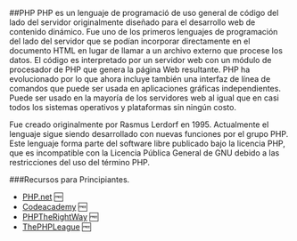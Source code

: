 ##PHP
PHP es un lenguaje de programació de uso general de código del lado del servidor originalmente diseñado para el desarrollo web de contenido dinámico. Fue uno de los primeros lenguajes de programación del lado del servidor que se podían incorporar directamente en el documento HTML en lugar de llamar a un archivo externo que procese los datos. El código es interpretado por un servidor web con un módulo de procesador de PHP que genera la página Web resultante. PHP ha evolucionado por lo que ahora incluye también una interfaz de línea de comandos que puede ser usada en aplicaciones gráficas independientes. Puede ser usado en la mayoría de los servidores web al igual que en casi todos los sistemas operativos y plataformas sin ningún costo.

Fue creado originalmente por Rasmus Lerdorf en 1995. Actualmente el lenguaje sigue siendo desarrollado con nuevas funciones por el grupo PHP. Este lenguaje forma parte del software libre publicado bajo la licencia PHP, que es incompatible con la Licencia Pública General de GNU debido a las restricciones del uso del término PHP.

###Recursos para Principiantes.
* [PHP.net](http://www.php.net/) :free:
* [Codeacademy](http://www.codecademy.com/tracks/php) :free:
* [PHPTheRightWay](http://www.phptherightway.com/) :free:
* [ThePHPLeague](https://thephpleague.com/) :free: